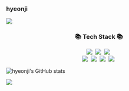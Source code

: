 ### hyeonji 

<img src="https://capsule-render.vercel.app/api?type=waving&color=auto&height=200&section=header&text=hyeonji's%Github&fontSize=90" />  

<h3 align="center">📚 Tech Stack 📚</h3>
<p align="center">
  <img src="https://img.shields.io/badge/Java-007396?style=flat-square&logo=Java&logoColor=white"/></a>&nbsp 
  <img src="https://img.shields.io/badge/SpringBoot-6DB33F?style=flat&logo=HTML5&logoColor=white" /></a>&nbsp 
  <img src="https://img.shields.io/badge/Mysql-E6B91E?style=flat-square&logo=MySql&logoColor=white"/></a>&nbsp 

  <br>
  <img src="https://img.shields.io/badge/Javascript-ffb13b?style=flat-square&logo=javascript&logoColor=white"/></a>&nbsp 
  <img src="https://img.shields.io/badge/HTML5-E34F26?style=flat&logo=HTML5&logoColor=white" /></a>&nbsp 
  <img src="https://img.shields.io/badge/Vue.js-4FC08D?style=flat&logo=HTML5&logoColor=white" /></a>&nbsp 
  <img src="https://img.shields.io/badge/AWS-232F3E?style=flat&logo=HTML5&logoColor=white" /></a>&nbsp 
</p>

![hyeonji's GitHub stats](https://github-readme-stats.vercel.app/api?username=hyeonji11&hide=contribs,stars)  

<img src="https://github-readme-stats.vercel.app/api/top-langs/?username=hyeonji11&layout=compact&hide=Objective-C,Hack&exclude_repo=jekyll-theme-chirpy,hyeonji11.github.io"><br><br>

